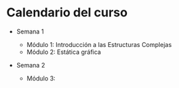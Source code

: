 # Calendario del curso

* Semana 1
  * Módulo 1: Introducción a las Estructuras Complejas
  * Módulo 2: Estática gráfica

* Semana 2
  * Módulo 3: 
